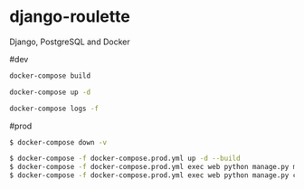 # django-roulette

Django, PostgreSQL and Docker

#dev
```bash
docker-compose build
```
```bash
docker-compose up -d
```
```bash
docker-compose logs -f
```
#prod
```bash
$ docker-compose down -v
```
```bash
$ docker-compose -f docker-compose.prod.yml up -d --build
$ docker-compose -f docker-compose.prod.yml exec web python manage.py migrate --noinput
$ docker-compose -f docker-compose.prod.yml exec web python manage.py collectstatic --no-input --clear
```
